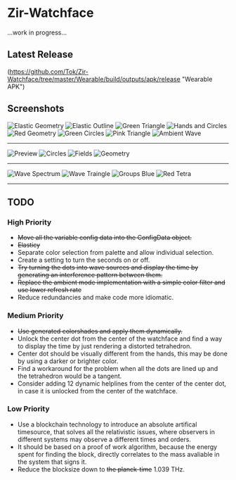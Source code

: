 # Zir-Watchface
...work in progress...

## Latest Release
(https://github.com/Tok/Zir-Watchface/tree/master/Wearable/build/outputs/apk/release "Wearable APK")

## Screenshots

![Elastic Geometry](https://raw.githubusercontent.com/Tok/Zir-Watchface/master/Screenshots/elastic_geometry.png "Elastic Geometry")
![Elastic Outline](https://raw.githubusercontent.com/Tok/Zir-Watchface/master/Screenshots/elastic_outline.png "Elastic Outline")
![Green Triangle](https://raw.githubusercontent.com/Tok/Zir-Watchface/master/Screenshots/green_triangle.png "Green Triangle")
![Hands and Circles](https://raw.githubusercontent.com/Tok/Zir-Watchface/master/Screenshots/hands_and_circles.png "Hands and Circles")
![Red Geometry](https://raw.githubusercontent.com/Tok/Zir-Watchface/master/Screenshots/red_geometry.png "Red Geometry")
![Green Circles](https://raw.githubusercontent.com/Tok/Zir-Watchface/master/Screenshots/green-circles.png "Green Circles")
![Pink Triangle](https://raw.githubusercontent.com/Tok/Zir-Watchface/master/Screenshots/pink-triangle.png "Pink Triangle")
![Ambient Wave](https://raw.githubusercontent.com/Tok/Zir-Watchface/master/Screenshots/ambient_wave.png "Ambient Wave")

---

![Preview](https://raw.githubusercontent.com/Tok/Zir-Watchface/master/Wearable/src/main/res/drawable-hdpi/preview_zir.png "Preview")
![Circles](https://raw.githubusercontent.com/Tok/Zir-Watchface/master/Wearable/src/main/res/drawable-hdpi/theme_circles.png "Circles")
![Fields](https://raw.githubusercontent.com/Tok/Zir-Watchface/master/Wearable/src/main/res/drawable-hdpi/theme_fields.png "Fields")
![Geometry](https://raw.githubusercontent.com/Tok/Zir-Watchface/master/Wearable/src/main/res/drawable-hdpi/theme_geometry.png "Geometry")

---

![Wave Spectrum](https://raw.githubusercontent.com/Tok/Zir-Watchface/master/Screenshots/wave_spectrum.png "Wave Spectrum")
![Wave Traingle](https://raw.githubusercontent.com/Tok/Zir-Watchface/master/Screenshots/wave_triangle.png "Wave Traingle")
![Groups Blue](https://raw.githubusercontent.com/Tok/Zir-Watchface/master/Screenshots/groups_blue.png "Groups Blue")
![Red Tetra](https://raw.githubusercontent.com/Tok/Zir-Watchface/master/Screenshots/groups_red_tetra.png "Red Tetra")

---

## TODO

### High Priority
* ~~Move all the variable config data into the ConfigData object.~~
* ~~Elasticy~~
* Separate color selection from palette and allow individual selection.
* Create a setting to turn the seconds on or off.
* ~~Try turning the dots into wave sources and display the time by generating an interference pattern between them.~~
* ~~Replace the ambient mode implementation with a simple color filter and use lower refresh rate~~ 
* Reduce redundancies and make code more idiomatic.

### Medium Priority
* ~~Use generated colorshades and apply them dynamically.~~
* Unlock the center dot from the center of the watchface and find a way to display the time by just rendering a distorted tetrahedron.
* Center dot should be visually different from the hands, this may be done by using a darker or brighter color.
* Find a workaround for the problem when all the dots are lined up and the tetrahedron would be a tangent.
* Consider adding 12 dynamic helplines from the center of the center dot, in case it is unlocked from the center of the watchface.

### Low Priority
* Use a blockchain technology to introduce an absolute artifical timesource, that solves all the relativistic issues, where observers in different systems may observe a different times and orders.
* It should be based on a proof of work algorithm, because the energy spent for finding the block, directly correlates to the mass avaliable in the system that signs it.
* Reduce the blocksize down to ~~the planck-time~~ 1.039 THz.
